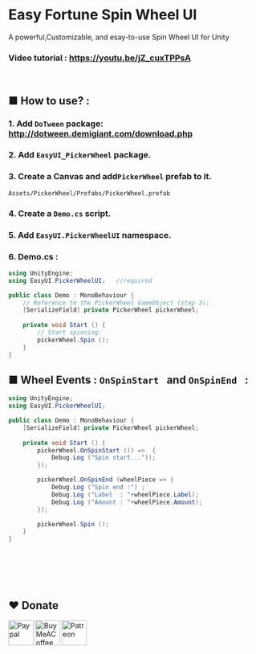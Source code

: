 
# Easy Fortune Spin Wheel UI
A powerful,Customizable, and esay-to-use Spin Wheel UI for Unity

### Video tutorial : https://youtu.be/jZ_cuxTPPsA
<br>

## ■ How to use?  :
### 1. Add ```DoTween``` package: http://dotween.demigiant.com/download.php
### 2. Add ```EasyUI_PickerWheel``` package.
### 3. Create a Canvas and add```PickerWheel``` prefab to it.
```Assets/PickerWheel/Prefabs/PickerWheel.prefab```
### 4. Create a ```Demo.cs``` script.
### 5. Add ```EasyUI.PickerWheelUI``` namespace.
### 6. Demo.cs :
```c#
using UnityEngine;
using EasyUI.PickerWheelUI;   //required

public class Demo : MonoBehaviour {
	// Reference to the PickerWheel GameObject (step 3):
	[SerializeField] private PickerWheel pickerWheel;
	
	private void Start () {
		// Start spinning:
		pickerWheel.Spin ();
	}
}
```

## ■ Wheel Events : ```OnSpinStart ```  and  ```OnSpinEnd ```  :
```c#
using UnityEngine;
using EasyUI.PickerWheelUI;

public class Demo : MonoBehaviour {
	[SerializeField] private PickerWheel pickerWheel;
	
	private void Start () {
		pickerWheel.OnSpinStart (() =>  {
			Debug.Log ("Spin start..."));
		});

		pickerWheel.OnSpinEnd (wheelPiece => {
			Debug.Log ("Spin end :") ;
			Debug.Log ("Label  : "+wheelPiece.Label);
			Debug.Log ("Amount : "+wheelPiece.Amount);
		});

		pickerWheel.Spin ();
	}
}
```


<br><br>
<br><br>
## ❤️ Donate

<a href="https://paypal.me/hamzaherbou" title="https://paypal.me/hamzaherbou" target="_blank"><img align="left" height="50" src="https://www.mediafire.com/convkey/72dc/iz78ys7vtfsl957zg.jpg" alt="Paypal"></a>

<a href="https://www.buymeacoffee.com/hamzaherbou" title="https://www.buymeacoffee.com/hamzaherbou" target="_blank"><img align="left" height="50" src="https://www.mediafire.com/convkey/66bc/dg3xdk96km1pt7gzg.jpg" alt="BuyMeACoffee"></a>

<a href="https://patreon.com/herbou" title="https://patreon.com/herbou" target="_blank"><img align="left" height="50" src="https://www.mediafire.com/convkey/57b1/0h171bqmdesoljczg.jpg" alt="Patreon"></a>
